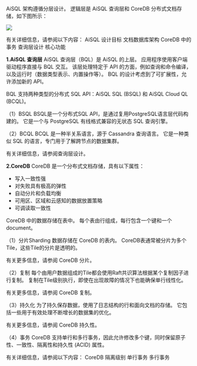 AiSQL 架构遵循分层设计。 逻辑层是 AiSQL 查询层和 CoreDB 分布式文档存储，如下图所示：

![](media/chapter9/13.png)

有关详细信息，请参阅以下内容：
AiSQL 设计目标
文档数据库架构
CoreDB 中的事务
查询层设计
核心功能

**1.AiSQL 查询层**
AiSQL 查询层（BQL）是 AiSQL 的上层。 应用程序使用客户端驱动程序直接与 BQL 交互。 该层处理特定于 API 的方面，例如查询和命令编译，以及运行时（数据类型表示、内置操作等）。 BQL 的设计考虑到了可扩展性，允许添加新的 API。

BQL 支持两种类型的分布式 SQL API：AiSQL SQL (BSQL) 和 AiSQL Cloud QL (BCQL)。

（1）BSQL
BSQL是一个分布式SQL API，是通过复用PostgreSQL语言层代码构建的。 它是一个与 PostgreSQL 有线格式兼容的无状态 SQL 查询引擎。

（2）BCQL
BCQL 是一种半关系语言，源于 Cassandra 查询语言。 它是一种类似 SQL 的语言，专门用于了解跨节点的数据集群。

有关详细信息，请参阅查询层设计。

**2.CoreDB**
CoreDB 是一个分布式文档存储，具有以下属性：

* 写入一致性强
* 对失败具有极高的弹性
* 自动分片和负载均衡
* 可用区、区域和云感知的数据放置策略
* 可调读取一致性

CoreDB 中的数据存储在表中。 每个表由行组成，每行包含一个键和一个document。

（1）分片Sharding
数据存储在 CoreDB 的表内。 CoreDB表通常被分片为多个Tile，这些Tile的分片是透明的。

有关更多信息，请参阅 CoreDB 分片。

（2）复制
每个由用户数据组成的Tile都会使用Raft共识算法根据某个复制因子进行复制。 复制在Tile级别执行，即使在出现故障的情况下也能确保单行线性化。

有关更多信息，请参阅 CoreDB 复制。

（3）持久化
为了持久保存数据，使用了日志结构的行和面向文档的存储。 它包括一些用于有效处理不断增长的数据集的优化。

有关更多信息，请参阅 CoreDB 持久性。

（4）事务
CoreDB 支持单行和多行事务，因此允许修改多个键，同时保留原子性、一致性、隔离性和持久性 (ACID) 属性。

有关详细信息，请参阅以下内容：
CoreDB 隔离级别
单行事务
多行事务
